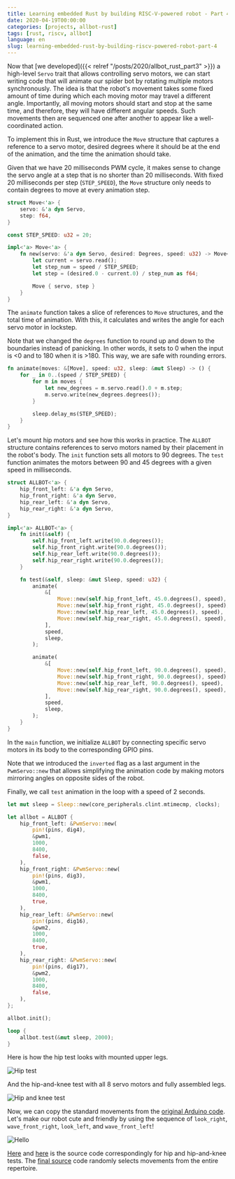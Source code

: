 ```yaml
---
title: Learning embedded Rust by building RISC-V-powered robot - Part 4
date: 2020-04-19T00:00:00
categories: [projects, allbot-rust]
tags: [rust, riscv, allbot]
language: en
slug: learning-embedded-rust-by-building-riscv-powered-robot-part-4
---
```


Now that [we developed]({{< relref "/posts/2020/allbot_rust_part3" >}}) a high-level `Servo` trait that allows controlling servo motors, we can start writing code that will animate our spider bot by rotating multiple motors synchronously. The idea is that the robot's movement takes some fixed amount of time during which each moving motor may travel a different angle. Importantly, all moving motors should start and stop at the same time, and therefore, they will have different angular speeds. Such movements then are sequenced one after another to appear like a well-coordinated action.

To implement this in Rust, we introduce the `Move` structure that captures a reference to a servo motor, desired degrees where it should be at the end of the animation, and the time the animation should take.

Given that we have 20 milliseconds PWM cycle, it makes sense to change the servo angle at a step that is no shorter than 20 milliseconds. With fixed 20 milliseconds per step (`STEP_SPEED`), the `Move` structure only needs to contain degrees to move at every animation step.

```rust
struct Move<'a> {
    servo: &'a dyn Servo,
    step: f64,
}

const STEP_SPEED: u32 = 20;

impl<'a> Move<'a> {
    fn new(servo: &'a dyn Servo, desired: Degrees, speed: u32) -> Move<'a> {
        let current = servo.read();
        let step_num = speed / STEP_SPEED;
        let step = (desired.0 - current.0) / step_num as f64;

        Move { servo, step }
    }
}
```

The `animate` function takes a slice of references to `Move` structures, and the total time of animation. With this, it calculates and writes the angle for each servo motor in lockstep.

Note that we changed the `degrees` function to round up and down to the boundaries instead of panicking. In other words, it sets to 0 when the input is <0 and to 180 when it is >180. This way, we are safe with rounding errors.

```rust
fn animate(moves: &[Move], speed: u32, sleep: &mut Sleep) -> () {
    for _ in 0..(speed / STEP_SPEED) {
        for m in moves {
            let new_degrees = m.servo.read().0 + m.step;
            m.servo.write(new_degrees.degrees());
        }

        sleep.delay_ms(STEP_SPEED);
    }
}
```

Let's mount hip motors and see how this works in practice. The `ALLBOT` structure contains references to servo motors named by their placement in the robot's body. The `init` function sets all motors to 90 degrees. The `test` function animates the motors between 90 and 45 degrees with a given speed in milliseconds.

```rust
struct ALLBOT<'a> {
    hip_front_left: &'a dyn Servo,
    hip_front_right: &'a dyn Servo,
    hip_rear_left: &'a dyn Servo,
    hip_rear_right: &'a dyn Servo,
}

impl<'a> ALLBOT<'a> {
    fn init(&self) {
        self.hip_front_left.write(90.0.degrees());
        self.hip_front_right.write(90.0.degrees());
        self.hip_rear_left.write(90.0.degrees());
        self.hip_rear_right.write(90.0.degrees());
    }

    fn test(&self, sleep: &mut Sleep, speed: u32) {
        animate(
            &[
                Move::new(self.hip_front_left, 45.0.degrees(), speed),
                Move::new(self.hip_front_right, 45.0.degrees(), speed),
                Move::new(self.hip_rear_left, 45.0.degrees(), speed),
                Move::new(self.hip_rear_right, 45.0.degrees(), speed),
            ],
            speed,
            sleep,
        );

        animate(
            &[
                Move::new(self.hip_front_left, 90.0.degrees(), speed),
                Move::new(self.hip_front_right, 90.0.degrees(), speed),
                Move::new(self.hip_rear_left, 90.0.degrees(), speed),
                Move::new(self.hip_rear_right, 90.0.degrees(), speed),
            ],
            speed,
            sleep,
        );
    }
}
```

In the `main` function, we initialize `ALLBOT` by connecting specific servo motors in its body to the corresponding GPIO pins.

Note that we introduced the `inverted` flag as a last argument in the `PwmServo::new` that allows simplifying the animation code by making motors mirroring angles on opposite sides of the robot.

Finally, we call `test` animation in the loop with a speed of 2 seconds.

```rust
let mut sleep = Sleep::new(core_peripherals.clint.mtimecmp, clocks);

let allbot = ALLBOT {
    hip_front_left: &PwmServo::new(
        pin!(pins, dig4),
        &pwm1,
        1000,
        8400,
        false,
    ),
    hip_front_right: &PwmServo::new(
        pin!(pins, dig3),
        &pwm1,
        1000,
        8400,
        true,
    ),
    hip_rear_left: &PwmServo::new(
        pin!(pins, dig16),
        &pwm2,
        1000,
        8400,
        true,
    ),
    hip_rear_right: &PwmServo::new(
        pin!(pins, dig17),
        &pwm2,
        1000,
        8400,
        false,
    ),
};

allbot.init();

loop {
    allbot.test(&mut sleep, 2000);
}
```

Here is how the hip test looks with mounted upper legs.

![Hip test](/media/2020/allbot_rust_part4/hip_test.gif)

And the hip-and-knee test with all 8 servo motors and fully assembled legs.

![Hip and knee test](/media/2020/allbot_rust_part4/hip_and_knee_test.gif)

Now, we can copy the standard movements from the [original Arduino code](https://github.com/Velleman/ALLBOT-lib/blob/master/examples/VR408/VR408.ino). Let's make our robot cute and friendly by using the sequence of `look_right`, `wave_front_right`, `look_left`, and `wave_front_left`!

![Hello](/media/2020/allbot_rust_part4/hello.gif)

[Here](https://github.com/petrohi/allbot/blob/1d2762d86d36af0b9ff98ec53f3c4f7077c9d747/src/main.rs) and [here](https://github.com/petrohi/allbot/blob/ee931ec0dc7699de22bb05adaccd359c47c87073/src/main.rs) is the source code correspondingly for hip and hip-and-knee tests. The [final source]() code randomly selects movements from the entire repertoire.